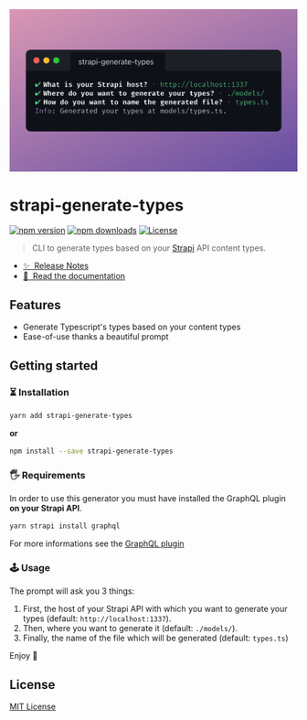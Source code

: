 ![strapi-generate-types](./preview.png)

# strapi-generate-types

[![npm version][npm-version-src]][npm-version-href]
[![npm downloads][npm-downloads-src]][npm-downloads-href]
[![License][license-src]][license-href]

> CLI to generate types based on your [Strapi](https://strapi.io) API content types.

- [✨ &nbsp;Release Notes](https://github.com/stun3r/strapi-sdk-js/releases)
- [📖 &nbsp;Read the documentation](https://strapi-sdk-js.netlify.app)

## Features

- Generate Typescript's types based on your content types
- Ease-of-use thanks a beautiful prompt

## Getting started

### ⏳ Installation

```bash
yarn add strapi-generate-types
```

**or**

```bash
npm install --save strapi-generate-types
```

### 🖐 Requirements

In order to use this generator you must have installed the GraphQL plugin **on your Strapi API**.

```bash
yarn strapi install graphql
```

For more informations see the [GraphQL plugin](https://strapi.io/documentation/developer-docs/latest/development/plugins/graphql.html) 

### 🕹 Usage

The prompt will ask you 3 things:

1. First, the host of your Strapi API with which you want to generate your types (default: `http://localhost:1337`).
2. Then, where you want to generate it (default: `./models/`).
3. Finally, the name of the file which will be generated (default: `types.ts`)

Enjoy 🎉

## License

[MIT License](./LICENSE)

<!-- Badges -->
[npm-version-src]: https://img.shields.io/npm/v/strapi-generate-types/latest.svg?style=flat-square
[npm-version-href]: https://npmjs.com/package/strapi-generate-types

[npm-downloads-src]: https://img.shields.io/npm/dt/strapi-generate-types.svg?style=flat-square
[npm-downloads-href]: https://npmjs.com/package/strapi-generate-types

[license-src]: https://img.shields.io/npm/l/strapi-generate-types.svg?style=flat-square
[license-href]: ./LICENSE